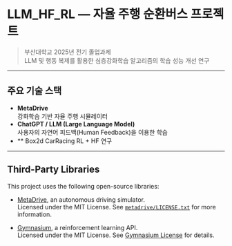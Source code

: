 # LLM_HF_RL — 자율 주행 순환버스 프로젝트

> 부산대학교 2025년 전기 졸업과제  
> LLM 및 행동 복제를 활용한 심층강화학습 알고리즘의 학습 성능 개선 연구
---

## 주요 기술 스택

- **MetaDrive**  
  강화학습 기반 자율 주행 시뮬레이터  
- **ChatGPT / LLM (Large Language Model)**  
  사용자의 자연어 피드백(Human Feedback)을 이용한 학습
- ** Box2d CarRacing
  RL + HF 연구
  
---

## Third-Party Libraries

This project uses the following open-source libraries:

- [MetaDrive](https://github.com/deepdrive/meta-drive), an autonomous driving simulator.  
  Licensed under the MIT License. See [`metadrive/LICENSE.txt`](metadrive/LICENSE.txt) for more information.

- [Gymnasium](https://github.com/Farama-Foundation/Gymnasium), a reinforcement learning API.  
  Licensed under the MIT License. See [Gymnasium License](https://github.com/Farama-Foundation/Gymnasium/blob/main/LICENSE) for details.
